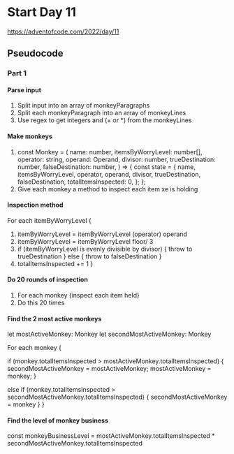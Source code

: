 # Start Day 11

https://adventofcode.com/2022/day/11

## Pseudocode

### Part 1

#### Parse input

1. Split input into an array of monkeyParagraphs
2. Split each monkeyParagraph into an array of monkeyLines
3. Use regex to get integers and (+ or \*) from the monkeyLines

#### Make monkeys

1. const Monkey = (
   name: number,
   itemsByWorryLevel: number[],
   operator: string,
   operand: Operand,
   divisor: number,
   trueDestination: number,
   falseDestination: number,
   ) => {
   const state = {
   name,
   itemsByWorryLevel,
   operator,
   operand,
   divisor,
   trueDestination,
   falseDestination,
   totalItemsInspected: 0,
   };
   };
2. Give each monkey a method to inspect each item xe is holding

#### Inspection method

For each itemByWorryLevel {

1. itemByWorryLevel = itemByWorryLevel (operator) operand
2. itemByWorryLevel = itemByWorryLevel floor/ 3
3. if (itemByWorryLevel is evenly divisible by divisor) { throw to trueDestination } else { throw to falseDestination }
4. totalItemsInspected += 1
   }

#### Do 20 rounds of inspection

1. For each monkey {inspect each item held}
2. Do this 20 times

#### Find the 2 most active monkeys

let mostActiveMonkey: Monkey
let secondMostActiveMonkey: Monkey

For each monkey {

if (monkey.totalItemsInspected > mostActiveMonkey.totalItemsInspected) {
secondMostActiveMonkey = mostActiveMonkey;
mostActiveMonkey = monkey;
}

else if (monkey.totalItemsInspected > secondMostActiveMonkey.totalItemsInspected) {
secondMostActiveMonkey = monkey
}
}

#### Find the level of monkey business

const monkeyBusinessLevel = mostActiveMonkey.totalItemsInspected \* secondMostActiveMonkey.totalItemsInspected
